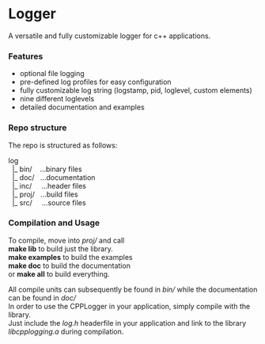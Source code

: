 # Logger

A versatile and fully customizable logger for c++ applications.

### Features

- optional file logging
- pre-defined log profiles for easy configuration
- fully customizable log string (logstamp, pid, loglevel, custom elements)
- nine different loglevels
- detailed documentation and examples

### Repo structure

The repo is structured as follows:

log<br>
 &nbsp;&nbsp;|_ bin/          &nbsp;&nbsp;&nbsp;...binary files<br>
 &nbsp;&nbsp;|_ doc/          &nbsp;&nbsp;...documentation<br>
 &nbsp;&nbsp;|_ inc/          &nbsp;&nbsp;&nbsp;&nbsp;...header files<br>
 &nbsp;&nbsp;|_ proj/         &nbsp;&nbsp;...build files<br>
 &nbsp;&nbsp;|_ src/          &nbsp;&nbsp;&nbsp;&nbsp;...source files<br>

### Compilation and Usage

To compile, move into <i>proj/</i> and call<br>
<b>make lib</b> to build just the library.<br>
<b>make examples</b> to build the examples<br>
<b>make doc</b> to build the documentation<br>
or <b>make all</b> to build everything.<br>

All compile units can subsequently be found in <i>bin/</i> while the documentation can be found in <i>doc/</i><br>
In order to use the CPPLogger in your application, simply compile with the library.<br>
Just include the <i>log.h</i> headerfile in your application and link to the library <i>libcpplogging.a</i> during compilation.
